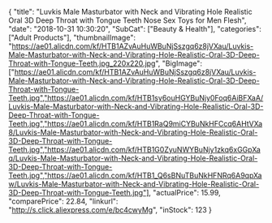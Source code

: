 {
	"title": "Luvkis Male Masturbator with Neck and Vibrating Hole Realistic Oral 3D Deep Throat with Tongue Teeth Nose Sex Toys for Men Flesh",
	"date": "2018-10-31 10:30:20",
	"SubCat": ["Beauty & Health"],
	"categories": ["Adult Products"],
	"thumbnailImage": "https://ae01.alicdn.com/kf/HTB1AZvAuHuWBuNjSszgq6z8jVXau/Luvkis-Male-Masturbator-with-Neck-and-Vibrating-Hole-Realistic-Oral-3D-Deep-Throat-with-Tongue-Teeth.jpg_220x220.jpg",
	"BigImage": ["https://ae01.alicdn.com/kf/HTB1AZvAuHuWBuNjSszgq6z8jVXau/Luvkis-Male-Masturbator-with-Neck-and-Vibrating-Hole-Realistic-Oral-3D-Deep-Throat-with-Tongue-Teeth.jpg","https://ae01.alicdn.com/kf/HTB1sy6ouHGYBuNjy0Foq6AiBFXaA/Luvkis-Male-Masturbator-with-Neck-and-Vibrating-Hole-Realistic-Oral-3D-Deep-Throat-with-Tongue-Teeth.jpg","https://ae01.alicdn.com/kf/HTB1RaQ9miCYBuNkHFCcq6AHtVXa8/Luvkis-Male-Masturbator-with-Neck-and-Vibrating-Hole-Realistic-Oral-3D-Deep-Throat-with-Tongue-Teeth.jpg","https://ae01.alicdn.com/kf/HTB1G0ZyuNWYBuNjy1zkq6xGGpXaq/Luvkis-Male-Masturbator-with-Neck-and-Vibrating-Hole-Realistic-Oral-3D-Deep-Throat-with-Tongue-Teeth.jpg","https://ae01.alicdn.com/kf/HTB1_Q6sBNuTBuNkHFNRq6A9qpXaw/Luvkis-Male-Masturbator-with-Neck-and-Vibrating-Hole-Realistic-Oral-3D-Deep-Throat-with-Tongue-Teeth.jpg"],
	"actualPrice": 15.99,
	"comparePrice": 22.84,
	"linkurl": "http://s.click.aliexpress.com/e/bc4cwyMg",
	"inStock": 123
}
